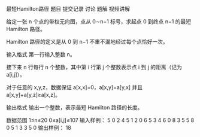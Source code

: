 最短Hamilton路径
   题目
   提交记录
   讨论
   题解
   视频讲解

给定一张 n 个点的带权无向图，点从  0∼n−1  标号，求起点 0 到终点 n−1 的最短 Hamilton 路径。

Hamilton 路径的定义是从 0 到 n−1 不重不漏地经过每个点恰好一次。

输入格式
第一行输入整数 n。

接下来 n 行每行 n 个整数，其中第 i 行第 j 个整数表示点 i 到 j 的距离（记为 a[i,j]）。

对于任意的 x,y,z，数据保证 a[x,x]=0，a[x,y]=a[y,x] 并且 a[x,y]+a[y,z]≥a[x,z]。

输出格式
输出一个整数，表示最短 Hamilton 路径的长度。

数据范围
1≤n≤20
0≤a[i,j]≤107
输入样例：
5
0 2 4 5 1
2 0 6 5 3
4 6 0 8 3
5 5 8 0 5
1 3 3 5 0
输出样例：
18